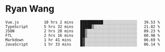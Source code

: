 # Ryan Wang

<!--START_SECTION:waka-->

```text
Vue.js           10 hrs 2 mins   ██████████░░░░░░░░░░░░░░░   39.53 %
TypeScript       5 hrs 32 mins   █████▒░░░░░░░░░░░░░░░░░░░   21.82 %
JSON             2 hrs 20 mins   ██▒░░░░░░░░░░░░░░░░░░░░░░   09.23 %
FTL              2 hrs 16 mins   ██▒░░░░░░░░░░░░░░░░░░░░░░   08.98 %
Markdown         1 hr 41 mins    █▓░░░░░░░░░░░░░░░░░░░░░░░   06.69 %
JavaScript       1 hr 33 mins    █▓░░░░░░░░░░░░░░░░░░░░░░░   06.14 %
```

<!--END_SECTION:waka-->
